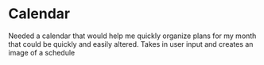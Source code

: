 # Calendar
Needed a calendar that would help me quickly organize plans for my month that could be quickly and easily altered. Takes in user input and creates an image of a schedule
